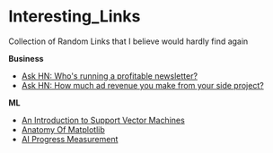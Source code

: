 # Interesting_Links
Collection of Random Links that I believe would hardly find again

**Business**
* [Ask HN: Who's running a profitable newsletter?](https://news.ycombinator.com/item?id=14616440)
* [Ask HN: How much ad revenue you make from your side project?](https://news.ycombinator.com/item?id=14576677)

**ML**

* [An Introduction to Support Vector Machines](https://news.ycombinator.com/item?id=14613139)
* [Anatomy Of Matplotlib](https://github.com/WeatherGod/AnatomyOfMatplotlib)
* [AI Progress Measurement](https://www.eff.org/ai/metrics)
